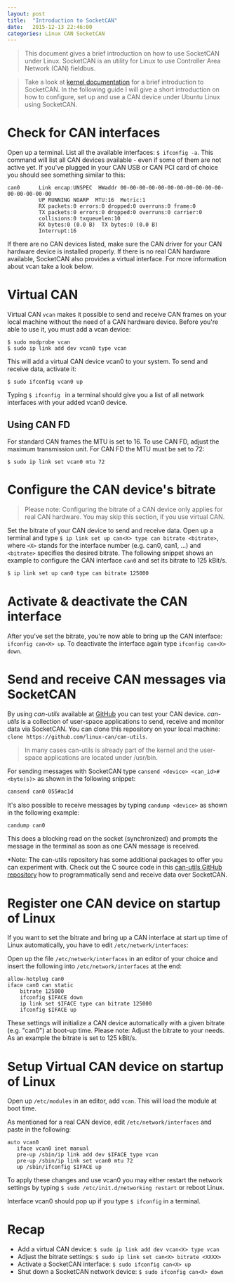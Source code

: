 ```yaml
---
layout: post
title:  "Introduction to SocketCAN"
date:   2015-12-13 22:46:00
categories: Linux CAN SocketCAN
---
```


> This document gives a brief introduction on how to use SocketCAN under Linux. SocketCAN is an utility for Linux to use Controller Area Network (CAN) fieldbus.

> Take a look at [kernel documentation](https://www.kernel.org/doc/Documentation/networking/can.txt) for a brief introduction to SocketCAN. In the following guide I will give a short introduction on how to configure, set up and use a CAN device under Ubuntu Linux using SocketCAN.

# Check for CAN interfaces

Open up a terminal. List all the available interfaces: `$ ifconfig -a`. This command will list all CAN devices available - even if some of them are not active yet. If you've plugged in your CAN USB or CAN PCI card of choice you should see something similar to this:

```
can0      Link encap:UNSPEC  HWaddr 00-00-00-00-00-00-00-00-00-00-00-00-00-00-00-00  
          UP RUNNING NOARP  MTU:16  Metric:1
          RX packets:0 errors:0 dropped:0 overruns:0 frame:0
          TX packets:0 errors:0 dropped:0 overruns:0 carrier:0
          collisions:0 txqueuelen:10
          RX bytes:0 (0.0 B)  TX bytes:0 (0.0 B)
          Interrupt:16
```

If there are no CAN devices listed, make sure the CAN driver for your CAN hardware device is installed properly. If there is no real CAN hardware available, SocketCAN also provides a virtual interface. For more information about vcan take a look below.

# Virtual CAN

Virtual CAN `vcan` makes it possible to send and receive CAN frames on your local machine without the need of a CAN hardware device. Before you're able to use it, you must add a vcan device:

```
$ sudo modprobe vcan
$ sudo ip link add dev vcan0 type vcan
```

This will add a virtual CAN device vcan0 to your system. To send and receive data, activate it:

```
$ sudo ifconfig vcan0 up
```

Typing `$ ifconfig ` in a terminal should give you a list of all network interfaces with your added vcan0 device.

## Using CAN FD

For standard CAN frames the MTU is set to 16.
To use CAN FD, adjust the maximum transmission unit. For CAN FD the MTU must be set to 72:

```
$ sudo ip link set vcan0 mtu 72
```

# Configure the CAN device's bitrate

> Please note: Configuring the bitrate of a CAN device only applies for real CAN hardware. You may skip this section, if you use virtual CAN.

Set the bitrate of your CAN device to send and receive data. Open up a terminal and type `$ ip link set up can<X> type can bitrate <bitrate>`, where `<X>` stands for the interface number (e.g. can0, can1, ...) and `<bitrate>` specifies the desired bitrate. The following snippet shows an example to configure the CAN interface `can0` and set its bitrate to 125 kBit/s.

```bash
$ ip link set up can0 type can bitrate 125000
```

# Activate & deactivate the CAN interface

After you've set the bitrate, you're now able to bring up the CAN interface: `ifconfig can<X> up`. To deactivate the interface again type `ifconfig can<X> down`.

# Send and receive CAN messages via SocketCAN
By using *can-utils* available at [GitHub](https://github.com/linux-can/can-utils) you can test your CAN device. *can-utils* is a collection of user-space applications to send, receive and monitor data via SocketCAN. You can clone this repository on your local machine: `clone https://github.com/linux-can/can-utils`.

> In many cases can-utils is already part of the kernel and the user-space applications are located under /usr/bin.

For sending messages with SocketCAN type `cansend <device> <can_id>#<byte(s)>` as shown in the following snippet:

```bash
cansend can0 055#ac1d
```

It's also possible to receive messages by typing `candump <device>` as shown in the following example:

```bash
candump can0
```

This does a blocking read on the socket (synchronized) and prompts the message in the terminal as soon as one CAN message is received.

*Note: The can-utils repository has some additional packages to offer you can experiment with. Check out the C source code in this [can-utils GitHub repository](https://github.com/linux-can/can-utils) how to programmatically send and receive data over SocketCAN.

# Register one CAN device on startup of Linux

If you want to set the bitrate and bring up a CAN interface at start up time of Linux automatically, you have to edit `/etc/network/interfaces`:

Open up the file `/etc/network/interfaces` in an editor of your choice and insert the following into `/etc/network/interfaces` at the end:

```
allow-hotplug can0
iface can0 can static
    bitrate 125000
    ifconfig $IFACE down
    ip link set $IFACE type can bitrate 125000
    ifconfig $IFACE up
```

These settings will initialize a CAN device automatically with a given bitrate (e.g. "can0") at boot-up time. Please note: Adjust the bitrate to your needs. As an example the bitrate is set to 125 kBit/s.

# Setup Virtual CAN device on startup of Linux

Open up `/etc/modules` in an editor, add `vcan`. This will load the module at boot time.

As mentioned for a real CAN device, edit `/etc/network/interfaces` and paste in the following:

```
auto vcan0
   iface vcan0 inet manual
   pre-up /sbin/ip link add dev $IFACE type vcan
   pre-up /sbin/ip link set vcan0 mtu 72
   up /sbin/ifconfig $IFACE up
```

To apply these changes and use vcan0 you may either restart the network settings by typing `$ sudo /etc/init.d/networking restart` or reboot Linux.

Interface vcan0 should pop up if you type `$ ifconfig` in a terminal.

# Recap

* Add a virtual CAN device: `$ sudo ip link add dev vcan<X> type vcan`
* Adjust the bitrate settings: `$ sudo ip link set can<X> bitrate <XXXX>`
* Activate a SocketCAN interface: `$ sudo ifconfig can<X> up`
* Shut down a SocketCAN network device: `$ sudo ifconfig can<X> down`
